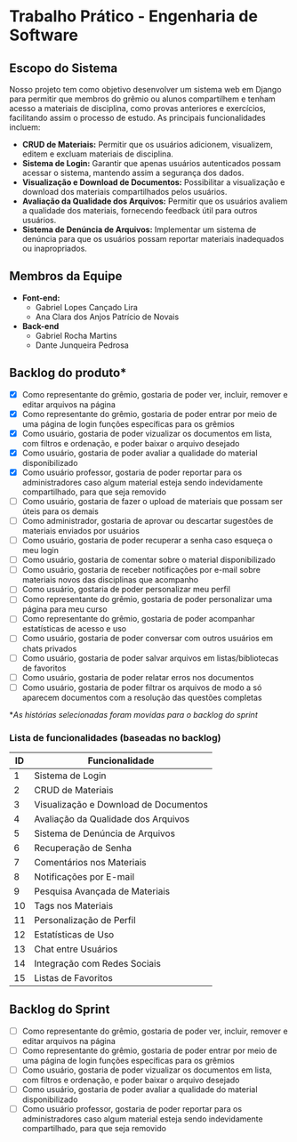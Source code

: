 # Trabalho Prático - Engenharia de Software

## Escopo do Sistema

Nosso projeto tem como objetivo desenvolver um sistema web em Django para permitir que membros do grêmio ou alunos compartilhem e tenham acesso a materiais de disciplina, como provas anteriores e exercícios, facilitando assim o processo de estudo. As principais funcionalidades incluem:

- **CRUD de Materiais:** Permitir que os usuários adicionem, visualizem, editem e excluam materiais de disciplina.  
- **Sistema de Login:** Garantir que apenas usuários autenticados possam acessar o sistema, mantendo assim a segurança dos dados.  
- **Visualização e Download de Documentos:** Possibilitar a visualização e download dos materiais compartilhados pelos usuários.  
- **Avaliação da Qualidade dos Arquivos:** Permitir que os usuários avaliem a qualidade dos materiais, fornecendo feedback útil para outros usuários.  
- **Sistema de Denúncia de Arquivos:** Implementar um sistema de denúncia para que os usuários possam reportar materiais inadequados ou inapropriados.

## Membros da Equipe

- **Font-end:**
    - Gabriel Lopes Cançado Lira
    - Ana Clara dos Anjos Patrício de Novais
- **Back-end**
    - Gabriel Rocha Martins
    - Dante Junqueira Pedrosa

## Backlog do produto*

- [X] Como representante do grêmio, gostaria de poder ver, incluir, remover e editar arquivos na página  
- [X] Como representante do grêmio, gostaria de poder entrar por meio de uma página de login funções específicas para os grêmios  
- [X] Como usuário, gostaria de poder vizualizar os documentos em lista, com filtros e ordenação, e poder baixar o arquivo desejado  
- [X] Como usuário, gostaria de poder avaliar a qualidade do material disponibilizado  
- [X] Como usuário professor, gostaria de poder reportar para os administradores caso algum material esteja sendo indevidamente compartilhado, para que seja removido  
- [ ] Como usuário, gostaria de fazer o upload de materiais que possam ser úteis para os demais  
- [ ] Como administrador, gostaria de aprovar ou descartar sugestões de materiais enviados por usuários
- [ ] Como usuário, gostaria de poder recuperar a senha caso esqueça o meu login
- [ ] Como usuário, gostaria de comentar sobre o material disponibilizado
- [ ] Como usuário, gostaria de receber notificações por e-mail sobre materiais novos das disciplinas que acompanho
- [ ] Como usuário, gostaria de poder personalizar meu perfil
- [ ] Como representante do grêmio, gostaria de poder personalizar uma página para meu curso
- [ ] Como representante do grêmio, gostaria de poder acompanhar estatísticas de acesso e uso
- [ ] Como usuário, gostaria de poder conversar com outros usuários em chats privados
- [ ] Como usuário, gostaria de poder salvar arquivos em listas/bibliotecas de favoritos
- [ ] Como usuário, gostaria de poder relatar erros nos documentos
- [ ] Como usuário, gostaria de poder filtrar os arquivos de modo a só aparecem documentos com a resolução das questões completas

**As histórias selecionadas foram movidas para o backlog do sprint*

### Lista de funcionalidades (baseadas no backlog)

| ID  | Funcionalidade                                   |
| --- | ------------------------------------------------ |
| 1   | Sistema de Login                                 |
| 2   | CRUD de Materiais                                |
| 3   | Visualização e Download de Documentos            |
| 4   | Avaliação da Qualidade dos Arquivos              |
| 5   | Sistema de Denúncia de Arquivos                  |
| 6   | Recuperação de Senha                             |
| 7   | Comentários nos Materiais                        |
| 8   | Notificações por E-mail                          |
| 9   | Pesquisa Avançada de Materiais                  |
| 10  | Tags nos Materiais                               |
| 11  | Personalização de Perfil                         |
| 12  | Estatísticas de Uso                              |
| 13  | Chat entre Usuários                              |
| 14  | Integração com Redes Sociais                     |
| 15  | Listas de Favoritos                              |


## Backlog do Sprint

- [ ] Como representante do grêmio, gostaria de poder ver, incluir, remover e editar arquivos na página  
- [ ] Como representante do grêmio, gostaria de poder entrar por meio de uma página de login funções específicas para os grêmios  
- [ ] Como usuário, gostaria de poder vizualizar os documentos em lista, com filtros e ordenação, e poder baixar o arquivo desejado  
- [ ] Como usuário, gostaria de poder avaliar a qualidade do material disponibilizado  
- [ ] Como usuário professor, gostaria de poder reportar para os administradores caso algum material esteja sendo indevidamente compartilhado, para que seja removido
